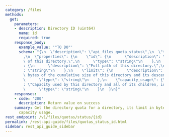 ```yaml
---
category: /files
methods:
  get:
    parameters:
    - description: Directory ID (uint64)
      name: id
      required: true
    response_body:
      example_value: '"TO DO"'
      schema: "{\n  \"description\": \"api_files_quota_status\",\n  \"type\": \"object\"\
        ,\n  \"properties\": {\n    \"id\": {\n      \"description\": \"Unique ID\
        \ of this directory.\",\n      \"type\": \"string\"\n    },\n    \"path\"\
        : {\n      \"description\": \"Full path of this directory.\",\n      \"type\"\
        : \"string\"\n    },\n    \"limit\": {\n      \"description\": \"Limit in\
        \ bytes of the cumulative size of this directory and its descendants.\",\n\
        \      \"type\": \"string\"\n    },\n    \"capacity_usage\": {\n      \"description\"\
        : \"Capacity used by this directory and all of its children, in bytes.\",\n\
        \      \"type\": \"string\"\n    }\n  }\n}"
    responses:
    - code: '200'
      description: Return value on success
    summary: Get the directory quota for a directory, its limit in bytes, and current
      capacity usage.
rest_endpoint: /v1/files/quotas/status/{id}
permalink: /rest-api-guide/files/quotas_status_id.html
sidebar: rest_api_guide_sidebar
---
```

